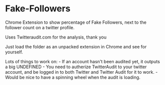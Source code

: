 Fake-Followers
==============

Chrome Extension to show percentage of Fake Followers, next to the follower count on a twitter profile.

Uses Twitteraudit.com for the analysis, thank you 	

Just load the folder as an unpacked extension in Chrome and see for yourself.

Lots of things to work on:
	- If an account hasn't been audited yet, it outputs a big UNDEFINED
	- You need to autherize TwitterAudit to your twitter account, and be logged in to both Twitter and Twitter Audit for it to work.
	- Would be nice to have a spinning wheel when the audit is loading.
	
